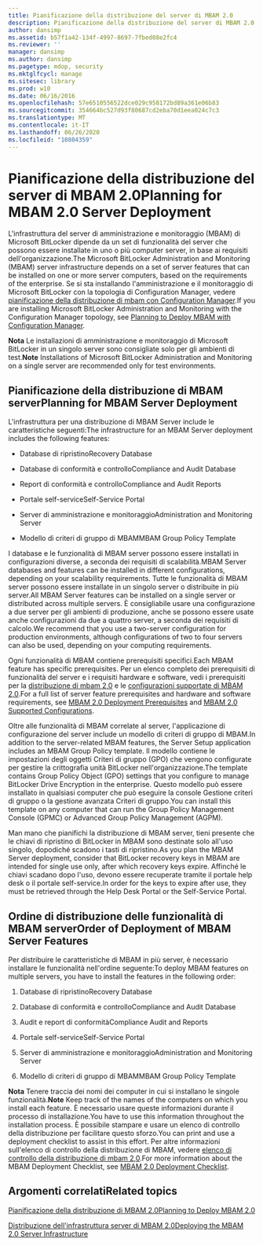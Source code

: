 ```yaml
---
title: Pianificazione della distribuzione del server di MBAM 2.0
description: Pianificazione della distribuzione del server di MBAM 2.0
author: dansimp
ms.assetid: b57f1a42-134f-4997-8697-7fbed08e2fc4
ms.reviewer: ''
manager: dansimp
ms.author: dansimp
ms.pagetype: mdop, security
ms.mktglfcycl: manage
ms.sitesec: library
ms.prod: w10
ms.date: 06/16/2016
ms.openlocfilehash: 57e6510556522dce029c958172bd89a361e06b83
ms.sourcegitcommit: 354664bc527d93f80687cd2eba70d1eea024c7c3
ms.translationtype: MT
ms.contentlocale: it-IT
ms.lasthandoff: 06/26/2020
ms.locfileid: "10804359"
---
```

# <span data-ttu-id="ef4c0-103">Pianificazione della distribuzione del server di MBAM 2.0</span><span class="sxs-lookup"><span data-stu-id="ef4c0-103">Planning for MBAM 2.0 Server Deployment</span></span>


<span data-ttu-id="ef4c0-104">L'infrastruttura del server di amministrazione e monitoraggio (MBAM) di Microsoft BitLocker dipende da un set di funzionalità del server che possono essere installate in uno o più computer server, in base ai requisiti dell'organizzazione.</span><span class="sxs-lookup"><span data-stu-id="ef4c0-104">The Microsoft BitLocker Administration and Monitoring (MBAM) server infrastructure depends on a set of server features that can be installed on one or more server computers, based on the requirements of the enterprise.</span></span> <span data-ttu-id="ef4c0-105">Se si sta installando l'amministrazione e il monitoraggio di Microsoft BitLocker con la topologia di Configuration Manager, vedere [pianificazione della distribuzione di mbam con Configuration Manager](planning-to-deploy-mbam-with-configuration-manager-2.md).</span><span class="sxs-lookup"><span data-stu-id="ef4c0-105">If you are installing Microsoft BitLocker Administration and Monitoring with the Configuration Manager topology, see [Planning to Deploy MBAM with Configuration Manager](planning-to-deploy-mbam-with-configuration-manager-2.md).</span></span>

<span data-ttu-id="ef4c0-106">**Nota**  Le installazioni di amministrazione e monitoraggio di Microsoft BitLocker in un singolo server sono consigliate solo per gli ambienti di test.</span><span class="sxs-lookup"><span data-stu-id="ef4c0-106">**Note** Installations of Microsoft BitLocker Administration and Monitoring on a single server are recommended only for test environments.</span></span>

 

## <span data-ttu-id="ef4c0-107">Pianificazione della distribuzione di MBAM server</span><span class="sxs-lookup"><span data-stu-id="ef4c0-107">Planning for MBAM Server Deployment</span></span>


<span data-ttu-id="ef4c0-108">L'infrastruttura per una distribuzione di MBAM Server include le caratteristiche seguenti:</span><span class="sxs-lookup"><span data-stu-id="ef4c0-108">The infrastructure for an MBAM Server deployment includes the following features:</span></span>

-   <span data-ttu-id="ef4c0-109">Database di ripristino</span><span class="sxs-lookup"><span data-stu-id="ef4c0-109">Recovery Database</span></span>

-   <span data-ttu-id="ef4c0-110">Database di conformità e controllo</span><span class="sxs-lookup"><span data-stu-id="ef4c0-110">Compliance and Audit Database</span></span>

-   <span data-ttu-id="ef4c0-111">Report di conformità e controllo</span><span class="sxs-lookup"><span data-stu-id="ef4c0-111">Compliance and Audit Reports</span></span>

-   <span data-ttu-id="ef4c0-112">Portale self-service</span><span class="sxs-lookup"><span data-stu-id="ef4c0-112">Self-Service Portal</span></span>

-   <span data-ttu-id="ef4c0-113">Server di amministrazione e monitoraggio</span><span class="sxs-lookup"><span data-stu-id="ef4c0-113">Administration and Monitoring Server</span></span>

-   <span data-ttu-id="ef4c0-114">Modello di criteri di gruppo di MBAM</span><span class="sxs-lookup"><span data-stu-id="ef4c0-114">MBAM Group Policy Template</span></span>

<span data-ttu-id="ef4c0-115">I database e le funzionalità di MBAM server possono essere installati in configurazioni diverse, a seconda dei requisiti di scalabilità.</span><span class="sxs-lookup"><span data-stu-id="ef4c0-115">MBAM Server databases and features can be installed in different configurations, depending on your scalability requirements.</span></span> <span data-ttu-id="ef4c0-116">Tutte le funzionalità di MBAM server possono essere installate in un singolo server o distribuite in più server.</span><span class="sxs-lookup"><span data-stu-id="ef4c0-116">All MBAM Server features can be installed on a single server or distributed across multiple servers.</span></span> <span data-ttu-id="ef4c0-117">È consigliabile usare una configurazione a due server per gli ambienti di produzione, anche se possono essere usate anche configurazioni da due a quattro server, a seconda dei requisiti di calcolo.</span><span class="sxs-lookup"><span data-stu-id="ef4c0-117">We recommend that you use a two-server configuration for production environments, although configurations of two to four servers can also be used, depending on your computing requirements.</span></span>

<span data-ttu-id="ef4c0-118">Ogni funzionalità di MBAM contiene prerequisiti specifici.</span><span class="sxs-lookup"><span data-stu-id="ef4c0-118">Each MBAM feature has specific prerequisites.</span></span> <span data-ttu-id="ef4c0-119">Per un elenco completo dei prerequisiti di funzionalità del server e i requisiti hardware e software, vedi i prerequisiti per la [distribuzione di mbam 2,0](mbam-20-deployment-prerequisites-mbam-2.md) e le [configurazioni supportate di MBAM 2,0](mbam-20-supported-configurations-mbam-2.md).</span><span class="sxs-lookup"><span data-stu-id="ef4c0-119">For a full list of server feature prerequisites and hardware and software requirements, see [MBAM 2.0 Deployment Prerequisites](mbam-20-deployment-prerequisites-mbam-2.md) and [MBAM 2.0 Supported Configurations](mbam-20-supported-configurations-mbam-2.md).</span></span>

<span data-ttu-id="ef4c0-120">Oltre alle funzionalità di MBAM correlate al server, l'applicazione di configurazione del server include un modello di criteri di gruppo di MBAM.</span><span class="sxs-lookup"><span data-stu-id="ef4c0-120">In addition to the server-related MBAM features, the Server Setup application includes an MBAM Group Policy template.</span></span> <span data-ttu-id="ef4c0-121">Il modello contiene le impostazioni degli oggetti Criteri di gruppo (GPO) che vengono configurate per gestire la crittografia unità BitLocker nell'organizzazione.</span><span class="sxs-lookup"><span data-stu-id="ef4c0-121">The template contains Group Policy Object (GPO) settings that you configure to manage BitLocker Drive Encryption in the enterprise.</span></span> <span data-ttu-id="ef4c0-122">Questo modello può essere installato in qualsiasi computer che può eseguire la console Gestione criteri di gruppo o la gestione avanzata Criteri di gruppo.</span><span class="sxs-lookup"><span data-stu-id="ef4c0-122">You can install this template on any computer that can run the Group Policy Management Console (GPMC) or Advanced Group Policy Management (AGPM).</span></span>

<span data-ttu-id="ef4c0-123">Man mano che pianifichi la distribuzione di MBAM server, tieni presente che le chiavi di ripristino di BitLocker in MBAM sono destinate solo all'uso singolo, dopodiché scadono i tasti di ripristino.</span><span class="sxs-lookup"><span data-stu-id="ef4c0-123">As you plan the MBAM Server deployment, consider that BitLocker recovery keys in MBAM are intended for single use only, after which recovery keys expire.</span></span> <span data-ttu-id="ef4c0-124">Affinché le chiavi scadano dopo l'uso, devono essere recuperate tramite il portale help desk o il portale self-service.</span><span class="sxs-lookup"><span data-stu-id="ef4c0-124">In order for the keys to expire after use, they must be retrieved through the Help Desk Portal or the Self-Service Portal.</span></span>

## <span data-ttu-id="ef4c0-125">Ordine di distribuzione delle funzionalità di MBAM server</span><span class="sxs-lookup"><span data-stu-id="ef4c0-125">Order of Deployment of MBAM Server Features</span></span>


<span data-ttu-id="ef4c0-126">Per distribuire le caratteristiche di MBAM in più server, è necessario installare le funzionalità nell'ordine seguente:</span><span class="sxs-lookup"><span data-stu-id="ef4c0-126">To deploy MBAM features on multiple servers, you have to install the features in the following order:</span></span>

1.  <span data-ttu-id="ef4c0-127">Database di ripristino</span><span class="sxs-lookup"><span data-stu-id="ef4c0-127">Recovery Database</span></span>

2.  <span data-ttu-id="ef4c0-128">Database di conformità e controllo</span><span class="sxs-lookup"><span data-stu-id="ef4c0-128">Compliance and Audit Database</span></span>

3.  <span data-ttu-id="ef4c0-129">Audit e report di conformità</span><span class="sxs-lookup"><span data-stu-id="ef4c0-129">Compliance Audit and Reports</span></span>

4.  <span data-ttu-id="ef4c0-130">Portale self-service</span><span class="sxs-lookup"><span data-stu-id="ef4c0-130">Self-Service Portal</span></span>

5.  <span data-ttu-id="ef4c0-131">Server di amministrazione e monitoraggio</span><span class="sxs-lookup"><span data-stu-id="ef4c0-131">Administration and Monitoring Server</span></span>

6.  <span data-ttu-id="ef4c0-132">Modello di criteri di gruppo di MBAM</span><span class="sxs-lookup"><span data-stu-id="ef4c0-132">MBAM Group Policy Template</span></span>

<span data-ttu-id="ef4c0-133">**Nota**  Tenere traccia dei nomi dei computer in cui si installano le singole funzionalità.</span><span class="sxs-lookup"><span data-stu-id="ef4c0-133">**Note** Keep track of the names of the computers on which you install each feature.</span></span> <span data-ttu-id="ef4c0-134">È necessario usare queste informazioni durante il processo di installazione.</span><span class="sxs-lookup"><span data-stu-id="ef4c0-134">You have to use this information throughout the installation process.</span></span> <span data-ttu-id="ef4c0-135">È possibile stampare e usare un elenco di controllo della distribuzione per facilitare questo sforzo.</span><span class="sxs-lookup"><span data-stu-id="ef4c0-135">You can print and use a deployment checklist to assist in this effort.</span></span> <span data-ttu-id="ef4c0-136">Per altre informazioni sull'elenco di controllo della distribuzione di MBAM, vedere [elenco di controllo della distribuzione di mbam 2,0](mbam-20-deployment-checklist-mbam-2.md).</span><span class="sxs-lookup"><span data-stu-id="ef4c0-136">For more information about the MBAM Deployment Checklist, see [MBAM 2.0 Deployment Checklist](mbam-20-deployment-checklist-mbam-2.md).</span></span>

 

## <span data-ttu-id="ef4c0-137">Argomenti correlati</span><span class="sxs-lookup"><span data-stu-id="ef4c0-137">Related topics</span></span>


[<span data-ttu-id="ef4c0-138">Pianificazione della distribuzione di MBAM 2.0</span><span class="sxs-lookup"><span data-stu-id="ef4c0-138">Planning to Deploy MBAM 2.0</span></span>](planning-to-deploy-mbam-20-mbam-2.md)

[<span data-ttu-id="ef4c0-139">Distribuzione dell'infrastruttura server di MBAM 2.0</span><span class="sxs-lookup"><span data-stu-id="ef4c0-139">Deploying the MBAM 2.0 Server Infrastructure</span></span>](deploying-the-mbam-20-server-infrastructure-mbam-2.md)

 

 





